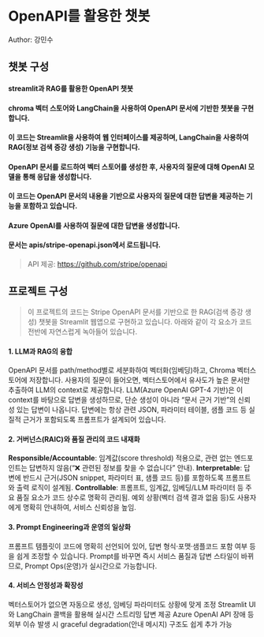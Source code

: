 # OpenAPI를 활용한 챗봇
Author: 강민수

## 챗봇 구성
#### streamlit과 RAG를 활용한 OpenAPI 챗봇
#### chroma 벡터 스토어와 LangChain을 사용하여 OpenAPI 문서에 기반한 챗봇을 구현합니다.
#### 이 코드는 Streamlit을 사용하여 웹 인터페이스를 제공하며, LangChain을 사용하여 RAG(정보 검색 증강 생성) 기능을 구현합니다.
#### OpenAPI 문서를 로드하여 벡터 스토어를 생성한 후, 사용자의 질문에 대해 OpenAI 모델을 통해 응답을 생성합니다.
#### 이 코드는 OpenAPI 문서의 내용을 기반으로 사용자의 질문에 대한 답변을 제공하는 기능을 포함하고 있습니다.
#### Azure OpenAI를 사용하여 질문에 대한 답변을 생성합니다.
#### 문서는 apis/stripe-openapi.json에서 로드됩니다.

> API 제공: https://github.com/stripe/openapi

## 프로젝트 구성

> 이 프로젝트의 코드는 Stripe OpenAPI 문서를 기반으로 한 RAG(검색 증강 생성) 챗봇을 Streamlit 웹앱으로 구현하고 있습니다.
> 아래와 같이 각 요소가 코드 전반에 자연스럽게 녹아들어 있습니다.

#### 1. LLM과 RAG의 융합
OpenAPI 문서를 path/method별로 세분화하여 벡터화(임베딩)하고, Chroma 벡터스토어에 저장합니다.
사용자의 질문이 들어오면, 벡터스토어에서 유사도가 높은 문서만 추출하여 LLM의 context로 제공합니다.
LLM(Azure OpenAI GPT-4 기반)은 이 context를 바탕으로 답변을 생성하므로, 단순 생성이 아니라 “문서 근거 기반”의 신뢰성 있는 답변이 나옵니다.
답변에는 항상 관련 JSON, 파라미터 테이블, 샘플 코드 등 실질적 근거가 포함되도록 프롬프트가 설계되어 있습니다.

#### 2. 거버넌스(RAIC)와 품질 관리의 코드 내재화
**Responsible/Accountable**: 임계값(score threshold) 적용으로, 관련 없는 엔드포인트는 답변하지 않음(“❌ 관련된 정보를 찾을 수 없습니다” 안내).
**Interpretable**: 답변에 반드시 근거(JSON snippet, 파라미터 표, 샘플 코드 등)를 포함하도록 프롬프트와 출력 로직이 설계됨.
**Controllable**: 프롬프트, 임계값, 임베딩/LLM 파라미터 등 주요 품질 요소가 코드 상수로 명확히 관리됨.
예외 상황(벡터 검색 결과 없음 등)도 사용자에게 명확히 안내하여, 서비스 신뢰성을 높임.

#### 3. Prompt Engineering과 운영의 일상화
프롬프트 템플릿이 코드에 명확히 선언되어 있어, 답변 형식·포맷·샘플코드 포함 여부 등을 쉽게 조정할 수 있습니다.
Prompt를 바꾸면 즉시 서비스 품질과 답변 스타일이 바뀌므로, Prompt Ops(운영)가 실시간으로 가능합니다.

#### 4. 서비스 안정성과 확장성
벡터스토어가 없으면 자동으로 생성, 임베딩 파라미터도 상황에 맞게 조정
Streamlit UI와 LangChain 콜백을 활용해 실시간 스트리밍 답변 제공
Azure OpenAI API 장애 등 외부 이슈 발생 시 graceful degradation(안내 메시지) 구조도 쉽게 추가 가능
